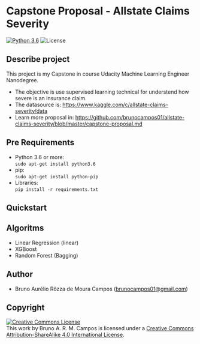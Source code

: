 # Capstone Proposal - Allstate Claims Severity
[![Python 3.6](https://img.shields.io/badge/python-3.6-blue.svg)](https://www.python.org/downloads/release/python-360/)
![License](https://img.shields.io/badge/Code%20License-MIT-blue.svg)

## Describe project 
This project is my Capstone in course Udacity Machine Learning Engineer Nanodegree.<br/>

- The objective is use supervised learning technical for understend how severe is an insurance claim.
- The datasource is: https://www.kaggle.com/c/allstate-claims-severity/data
- Learn more proposal in: https://github.com/brunocampos01/allstate-claims-severity/blob/master/capstone-proposal.md

## Pre Requirements
- Python 3.6 or more:<br/>
`sudo apt-get install python3.6`
- pip:<br/>
`sudo apt-get install python-pip`
- Libraries:<br/>
`pip install -r requirements.txt`<br/>
## Quickstart

## Algoritms
- Linear Regression (linear)
- XGBoost
- Random Forest (Bagging) 



## Author
- Bruno Aurélio Rôzza de Moura Campos (brunocampos01@gmail.com)
## Copyright
<a rel="license" href="http://creativecommons.org/licenses/by-sa/4.0/"><img alt="Creative Commons License" style="border-width:0" src="https://i.creativecommons.org/l/by-sa/4.0/88x31.png" /></a><br />This work by <span xmlns:cc="http://creativecommons.org/ns#" property="cc:attributionName">Bruno A. R. M. Campos</span> is licensed under a <a rel="license" href="http://creativecommons.org/licenses/by-sa/4.0/">Creative Commons Attribution-ShareAlike 4.0 International License</a>.

